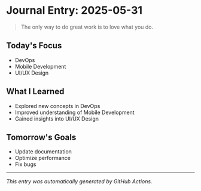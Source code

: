 # Journal Entry: 2025-05-31

> The only way to do great work is to love what you do.

## Today's Focus
- DevOps
- Mobile Development
- UI/UX Design

## What I Learned
- Explored new concepts in DevOps
- Improved understanding of Mobile Development
- Gained insights into UI/UX Design

## Tomorrow's Goals
- Update documentation
- Optimize performance
- Fix bugs

---
*This entry was automatically generated by GitHub Actions.*